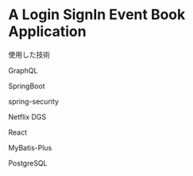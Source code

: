 # A Login SignIn Event Book Application  

[//]: # (构建一个基于的前后分离应用EasyEvent，使用的技术栈：)

使用した技術

GraphQL

SpringBoot

spring-security

Netflix DGS

React

MyBatis-Plus

PostgreSQL